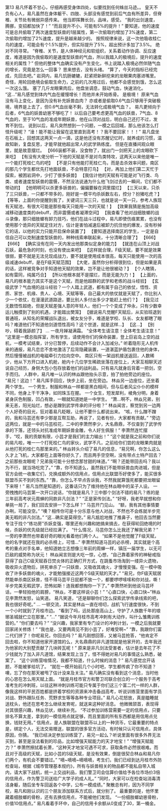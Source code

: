 第13
    易凡怀着不甘心，仔细再感受身体四处，似要找到任何蛛丝马迹。。
    皇天不负有心人，易凡虽然在身体躯干、四肢、头部没有感觉到前后气血有所差异，但脊椎、关节处有微弱异感传来。
    他当即挥舞长剑，品味，感受。
    “我的出剑速度，腾挪，变招都加快了！”
    “而且提升不小，可能有5%的提升！”
	要知道，他的速度可是总共偷取了两次速度型妖兽的1层属性，第一次偷取约增加了3%速度，第二次偷取约增加了2%速度，提升是越来越少的。
	按照规律来说，这一次他吸收桂仁鸟的速度，可能会有个1.5%提升，但实际提升了5%，超出预计多加了3.5%。
	绝对不同寻常。
    “脊椎、关节，是人体神经元和软组织，关系着动作协调、反应速度，难道是因为我偷取的是速度型妖兽的气血，所以我踏入的极境后，提升的速度相关的属性？”
    但他的整体气血确实没有产生变化，书上说踏入极境必然伴随气血的增长，究竟是怎么一回事？
	思来想去，没有头绪。
	“算了，今天的指标已经完成，先回去吧。”
	岩洞内，易凡饥肠辘辘，赶紧把新鲜挖来的龙眼果肉塞进嘴里。
	奇怪，用轮回绝境会偷取生命力，之前的几次用过后，他都不会感觉到饿，怎么这一次这么饿。
	塞了几斤龙眼果肉后，他盘坐调息，鼓动气血，快速消化。
	“这...”易凡感觉到体内气血在缓慢增长！而他并未开始练骨。
	是极境！
	原来气血没有马上变化，是因为没有补充妖兽血肉？
	亦或者是偷取0.6气血只够用于突破极境，境界是上去了，但0.6气血丝毫不剩，无法转化成极境气血？。
	易凡更倾向于后者，6气血的妖兽幼崽不够吃了！
	以后自己要考虑更高气血的妖兽，7气血、8气血的，至于10气血的准成年期妖兽，他在山顶对战后，明白自己还打不过，发育不到位。
	说到以后，易凡突然想到一个问题，一模之后回城，那么他该怎么打怪升级呢？
	“淦！能不能让我留在这里直到高考！？我不要回家！！！”
	易凡盘坐在石板上，回想其这两天一点一滴，这是他还没有苏醒记忆时，就养成的习惯，温故知新，复盘反思，才能早就他超出常人的武学熟练度。
	但是在直播间观众眼里，就是故意摆烂。
	【666装都不装，没食物了，就出门一剑把天上的龙眼砍下来吃】
	【有没有大佬分析一下他的天赋是不是对鸟类特攻，这两天以来他是唯一一个能打死桂仁鸟的吧】
	【不是只有他能打死桂仁鸟，而是击杀效率问题，南区的那几个学生都优先打地面妖兽，不会特意打鸟】
	【对，再加上他们第二天忙于探索，被困岩洞中，少打了很多妖兽】
	【我估计他的天赋有可能是对飞行类、鸟类、或者速度型妖兽的震慑，不然没法说通为什么他飞剑过去的一瞬间，它们都不带动的】
	【他明明可以杀更多妖兽的，偏偏要躲在洞里摆烂】
	【三天以来，只杀了三只妖兽，一只都不带多的，刚好是一模平均杀妖数左右，控分？扮猪吃虎？】
	【等等，上面的你提醒到我了，关键词三天三只，也就是说一天一只，参考人族现有天赋池，有很大可能是那些每天只能用一次的天赋！】
	【效果我猜是施加高级减移动速度类的debuff，而非震慑或者凝滞空间】
	【我查看了他对战细肢螂的战斗录像，那只细肢螂有卸力技巧，他们在战斗过程中，易凡即使伤痕累累，也没有使用那个诡异的天赋定住对方，估计是害怕减速后被卸力抗住他的爆发，没有秒掉它的话，以他的实力只能开启保命装置了】
	【要知道选择南区的学生，一定是自信自己可以克制速度型妖兽的，种种线索串联起来，十分清晰合理了】
	【666】
	【666】
	【确实没有在同一天内发出他那类似定身的能力】
	【就连在山顶上对战石妖，最危急的时刻，也没有使出来吧】
	【这样就合理，F级天赋，要不就是效果很弱，要不就是无法兑现成战力，要不就是使用成本很高，每天只能使用一次的高级减速debuff，是在F级天赋范围】
	【大佬，虽然你分析得很到位，但是如果是真的话，这样被竞争对手知道他天赋的效果，岂不是让他很被动？】
	【个人瞎猜，如有雷同，纯属巧合】
	【所以他根本就不是摆烂，而是无能为力！】
	【上面的，易凡的根本能力其实不是这个天赋，而是他超群的武学和老练的战斗经验】
	【玄级武学？气血境的战斗经验？一个人踏上武道，都有属于自己的依仗，悟性、资质、家世、机缘、贵人、心境、天赋等等，自己最大的依仗就是天赋了，你比别人少一个依仗，在漫漫武道路途，要比别人多付出多少才能赶上他们？】
	【我见过无数悟性超绝，但是天赋差强人意的年轻人，他们一个个变成了仲永，只有少数幸运儿触摸到了别的机遇，才能踏出樊笼】
	【据说易凡觉醒F天赋后，从实验班退到普通班，从知名的荣耀战队退出，被女友分手，难道是学校、队长、女友都瞎了眼吗？难道他们不知道他剑道悟性高吗？这个世道，就是这样...】
	【这...】
	【别吵，碍着我舔颜了】
	...
	一夜月婵凝满霜。
	“全体考生请注意！全体考生请注意！”
	“这里是一模总指挥室，所有学生，请使用你们的保命装置，登上巨岩岛上空的战机，一模考试结束，计分已暂停，后续动作不会计入加减分。”
	听着隐形无人机传来的通报，易凡恋恋不舍地激活了后背隐藏装置，一道湛蓝护盾包裹住他的身体，然后慢慢被战机的电磁牵引力拉向空中。
	南区只有一架战机接送返回，人数稀少，他从下方开口进入机舱，舱内十几位学生稀疏坐落在座位上，大家互相聊天述说自己经历，身侧大包小包存放着他们的战利品，只有易凡就身后背着一把剑，空手而归。
	人群中，易凡唯一认识的林焱跟他抬头示意，拍了拍他旁边的座位。
	“易兄！这边！”
	易凡挥手回应，快步上前，坐在旁边。
	林焱另一边座位，还坐着两个学生。
	一个男生，制服和林焱一样都是黑白相间，但与后者风尘仆仆的模样不同，他身上干干净净，如同珠玉在握。
	一个女生，短发犀利，棱角分明，身着紧身灰色制服，凹凸有致，一眼就知道她是一中学生。
	“萧...啊不，林焱兄弟，别来无恙，阳光灿烂，想必是蹭到武学传承的评分啦？”
	林焱闻言，察觉到另一边两个人好奇的目光，狂对着易凡眨眼，让他不要什么都说出来。
	“咳，什么蹭不蹭的，我和马芸还有李少那是互帮互助，再说了，见者有份，大家都有贡献。”
	“旁边这两位，就是一中的马芸校花，二中的李萧然李少，大名鼎鼎，不仅查到了武学传承的下落，还领头对抗准成年期妖兽金雕，令人好生佩服！”
	李萧然连忙摆手，“哎，我的贡献有限，小芸才是我们的主力输出！”
	“这个就是我之前和你们说的易凡啦，唯一一个打死桂仁鸟的家伙，武学不凡，之前给你们尝的龙眼果肉就是从他打死的桂仁鸟那里来的。”
	林焱转头介绍了易凡的信息，“易兄啊，你怎么这么久才上飞机，大家都在上面等你好久了，而且两手空空啊，没有带点土特产回去？之前那些龙眼呢？兄弟我可能十分想念那甘甜的味道。”
	“啊？还能带回去吗？我以为不行，就当场吃完了。”
	“靠，你不知道么，虽然我们不能带妖兽血肉进城，但是官方会统一收集它们，兑换成额外的信用点，信用点比联盟币好使多了，能买很多联盟币买不到的东西。”
	“靠，你怎么不早点告诉我，不然我就算饿死都要把龙眼留下来呀！”
	易凡当然是知道的，这番话只为了维持他在林焱眼中的呆子人设。
	一旁拽拽的马芸第一次开口说话，“你就是易凡？三中那个剑法不错的易凡？练的是三年前高考状元周蝉的同款非凡剑法？”
	“正是家传剑法。”
	“好呀，我老早就想和你单挑一局了，我们回去安排一下怎么样？”
	马芸开门见山。
	“额，我有其他事情要办咧，可能没空。”
	“噢？相传你可是十分乐意与他人对战，不然也不会练就半步完美无暇的非凡剑法。”
	“这...确实是莫得空。”
	易凡尴尬地推了推鼻子，他回去当然要专注于找个“练功房”杀妖变强，哪里还有兴趣和她搞来搞去，在获得轮回绝境的时候，杀妖的优先级就已经拉满了。
	“什么情况，马芸你怎么比我还了解我兄弟？”
	一旁的李萧然也带着好奇的眼光看着他们两个人。
	“如果不是他觉醒了F级天赋，他的名字就还在我的必杀榜上，可惜...”
	李萧然知道马芸的必杀榜，其实就是个高考的重点对手名单，他知道她立志想像三年前的周蝉一样，镇压一届学生，以无可匹敌的威势称为状元！
	林焱闻言则是大吃一惊，心想，“自己靠着家传的神秘戒指获得了自己C级天赋吞日焚炎体的正确打开方式，在跳蚤市场淘到一缕异火遗物，吸收异火遗物后，拼死单杀了一只妖兽，又吸收其魂火，才慢慢变强。在一模中吸收了许多妖兽的魂火，才能勉强接近这两个S级天赋的天才。”
	“易兄，你F级天赋居然能单杀南区妖兽，怪不得马芸平日屁都不放一个，都要啰啰嗦嗦和你对战，嘶！半步完美无暇武学，恐怖如斯！连我都想掏你一下了。”
	李萧然听到他说马芸坏话，一拳轻拍他的肩膀，“林焱，不要这样说小芸！”
	“心直口快，心直口快~”林焱见李萧然发怒，讪笑道。
	易凡笑道，“还是聊聊你们怎么探索武学传承线索的吧，我也很好奇呢。”
	...
	一顿交流，其实是林焱一直在唠叨，战机飞行速度很快，不到一个小时就到了月桂市边。
	“看到了吗，远处那座高山上，守护了人族数千年的琅琊圣城就伫立在那里。”
	“...”
	“据说今年月桂市高考冲刺有大动作，叫什么雏鹰训练营的。”
	“你们要去吗？”
	“没兴趣，我家里有专门设计的冲刺计划，一模之后我就要回家闭关修炼！”
	“我也是，又要两周见不到小芸了，好难受啊~”
	“靠，我跟你们富二代们拼了！你呢易兄，你回去吗？”
	易凡刚想回答，又被马芸抢答，“他肯定不回去啦，你不知道他家开道馆的么，大名鼎鼎的非凡道馆就是他家开的，去年我还为他家的大别墅贡献了几块砖瓦呢！”
	原来是非凡剑法受害者，估计是去年花了不少钱就为了加入非凡道馆，结果发现上当了，怪不得她对易凡的事情这么熟悉，破案了。
	“这个训练营啥情况，我都不知道，什么时候的消息？”
	易凡感觉岔开话题，不能被爹给坑了。
	“就在一模开始前几个小时吧，学生都传疯了你不知道？噢，忘了你在那天被甩了估计没来及关注。”
	易凡确实没有看到这个消息，当时他的心思在怎么用天赋上面。
	“就是月桂市官方和警卫司联合创立的一个服务于高考准考生的冲刺班，以往这种冲刺训练可能只专属于你们这三个富二代一样的人群，像我这样的平民百姓都是挤着学校的资源来冲击备战高考，听说训练营里面有学员对战、野外跟队任务、荒野求生等等各种专业项目。”
	易凡心花怒放，真是瞌睡就送枕头，他还在思考怎么继续发育呢，就送来这种好消息。
	他微微颔首，表现得对其很感兴趣，林焱见状，继续补充。
	“不过参加训练营需要一定的信用点，只要排名不算太差，拿到的一模信用点就足够，而且里面的所有东西都是用信用点兑换，钱财无用。”
	信用点，是人族联盟在联盟币以上的一种货币，它最重要的特点是，绑定个人，无法交易赠送，联盟的很多官方活动，有时候只认可信用点，具体原因，你猜。
	“我已经决定参加训练营了，易兄一起么？听说里面有很多外界无法买到，甚至是没法看到的珍品，比如增强天赋能力的天才地宝！”
	“增强天赋能力？”
	李萧然擦拭着长萧，“这种天才地宝可遇不可求，获取条件必然很艰难。而且对于高级的天赋，比如小芸的S级天赋，是没有效果，倒是很契合林焱和易凡你们两个，有机会不要错过。”
	“嘀~嘀嘀~嘀嘀嘀，考生们，我们已经到达月桂市外防检查站，根据《城市管理基本规约》，所有与妖兽相关的物品都不能私自带入城内，请大家下战机，统一上交战利品，我们警卫司会估算价值给予各位市场价3倍的信用点，作为警卫司送给广大学子的成人礼。”
	“同时，大家可以在检查站消毒清洁身躯，随后坐专车回返各个中学，公布一模成绩。”
	聚散总有时，因为不同学校，易凡和刚认识的三个朋友添加联系方式后，就分别了。
	最重要的是，他怀里藏着细肢螂的骨粉，还有去换信用点，不能被他们发现。
	“一份细肢螂幼崽骨粉，价值10信用点。”
	易凡看着手环中，自己的信用卡余额从0变成了30，第一桶金。
	
	
	
	
	
	
	
	
	
    
    
    
    